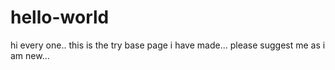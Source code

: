 # hello-world
hi every one..
this is the try base page i have made...
please suggest me as i am new...
